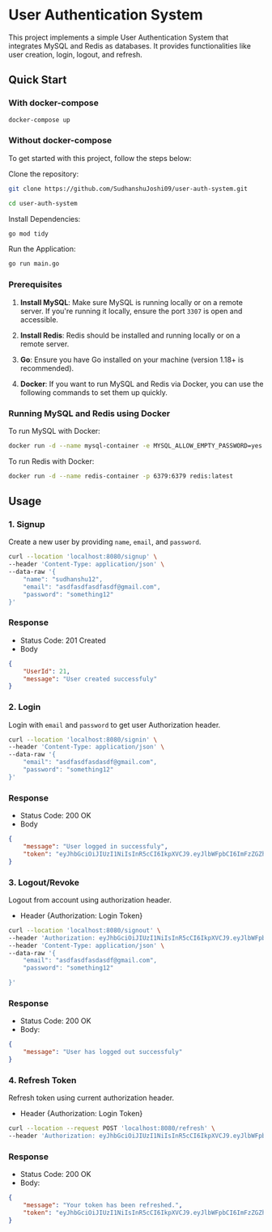 # User Authentication System

This project implements a simple User Authentication System that integrates MySQL and Redis as databases. It provides functionalities like user creation, login, logout, and refresh.

## Quick Start

### With docker-compose
```bash
docker-compose up
```

### Without docker-compose
To get started with this project, follow the steps below:

Clone the repository:

```bash
git clone https://github.com/SudhanshuJoshi09/user-auth-system.git

cd user-auth-system
```

Install Dependencies:
```bash
go mod tidy
```

Run the Application:
```bash
go run main.go
```

### Prerequisites

1. **Install MySQL**: Make sure MySQL is running locally or on a remote server. If you're running it locally, ensure the port `3307` is open and accessible.

2. **Install Redis**: Redis should be installed and running locally or on a remote server.

3. **Go**: Ensure you have Go installed on your machine (version 1.18+ is recommended).

4. **Docker**: If you want to run MySQL and Redis via Docker, you can use the following commands to set them up quickly.

### Running MySQL and Redis using Docker

To run MySQL with Docker:

```bash
docker run -d --name mysql-container -e MYSQL_ALLOW_EMPTY_PASSWORD=yes -p 3307:3306 mysql:latest
```

To run Redis with Docker:

```bash
docker run -d --name redis-container -p 6379:6379 redis:latest
```

## Usage

### 1. **Signup**
Create a new user by providing `name`, `email`, and `password`.

```bash
curl --location 'localhost:8080/signup' \
--header 'Content-Type: application/json' \
--data-raw '{
    "name": "sudhanshu12",
    "email": "asdfasdfasdfasdf@gmail.com",
    "password": "something12"
}'
```

### Response
- Status Code: 201 Created
- Body
```json
{
    "UserId": 21,
    "message": "User created successfuly"
}
```

### 2. **Login**
Login with `email` and `password` to get user Authorization header.
```bash
curl --location 'localhost:8080/signin' \
--header 'Content-Type: application/json' \
--data-raw '{
    "email": "asdfasdfasdasdf@gmail.com",
    "password": "something12"
}'
```

### Response
- Status Code: 200 OK
- Body
```json
{
    "message": "User logged in successfuly",
    "token": "eyJhbGciOiJIUzI1NiIsInR5cCI6IkpXVCJ9.eyJlbWFpbCI6ImFzZGZhc2RmYXNkYXNkZkBnbWFpbC5jb20iLCJleHAiOjE3MzMwNjcwMjF9.IHUMo2t62Mh9PuHnMCRazXbvdjLf5_MKDV7he6XbqpE"
}
```

### 3. **Logout/Revoke**
Logout from account using authorization header.
- Header {Authorization: Login Token}
```bash
curl --location 'localhost:8080/signout' \
--header 'Authorization: eyJhbGciOiJIUzI1NiIsInR5cCI6IkpXVCJ9.eyJlbWFpbCI6ImFzZGZhc2RmYXNkYXNkZkBnbWFpbC5jb20iLCJleHAiOjE3MzMwNjcwMDF9.uM4yf06UufB9W9lo1V5TPT0u2NDHifYk5VJqunIJdlU' \
--header 'Content-Type: application/json' \
--data-raw '{
    "email": "asdfasdfasdasdf@gmail.com",
    "password": "something12"

}'
```

### Response
- Status Code: 200 OK
- Body:
```json
{
    "message": "User has logged out successfuly"
}
```
### 4. **Refresh Token**
Refresh token using current authorization header.
- Header {Authorization: Login Token}
```bash
curl --location --request POST 'localhost:8080/refresh' \
--header 'Authorization: eyJhbGciOiJIUzI1NiIsInR5cCI6IkpXVCJ9.eyJlbWFpbCI6ImFzZGZhc2RmYXNkYXNkZkBnbWFpbC5jb20iLCJleHAiOjE3MzMwNjY5MzB9.yg8_tJliDHyedCMFd-PHcqRnWmO2TvT7RXCYyZfEwl4'
```

### Response
- Status Code: 200 OK
- Body:
```json
{
    "message": "Your token has been refreshed.",
    "token": "eyJhbGciOiJIUzI1NiIsInR5cCI6IkpXVCJ9.eyJlbWFpbCI6ImFzZGZhc2RmYXNkYXNkZkBnbWFpbC5jb20iLCJleHAiOjE3MzMwNjcwMDF9.uM4yf06UufB9W9lo1V5TPT0u2NDHifYk5VJqunIJdlU"
}
```
